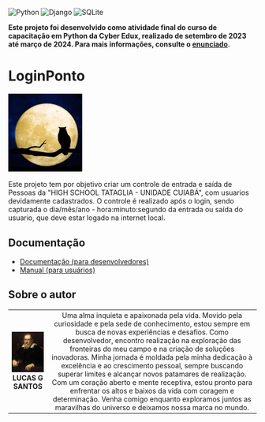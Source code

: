 <!-- Adicione Badges das tecnologias que você usou aqui -->
<!-- Você pode encontrar badges aqui: https://github.com/Ileriayo/markdown-badges?tab=readme-ov-file#markdown-badges -->
![Python](https://img.shields.io/badge/python-3670A0?style=for-the-badge&logo=python&logoColor=ffdd54)
![Django](https://img.shields.io/badge/django-%23092E20.svg?style=for-the-badge&logo=django&logoColor=white)
![SQLite](https://img.shields.io/badge/sqlite-%2307405e.svg?style=for-the-badge&logo=sqlite&logoColor=white)

**Este projeto foi desenvolvido como atividade final do curso de capacitação em Python da Cyber Edux, realizado de setembro de 2023 até março de 2024. Para mais informações, consulte o [enunciado](ENUNCIADO.md).**

# LoginPonto

<!-- Substitua a seguinte imagem por uma logo do seu projeto -->
<img src="img/logo1.png" width="150px">

<!-- Substitua o seguinte parágrafo por um resumo do seu projeto: -->
Este projeto tem por objetivo criar um controle de entrada e saída de Pessoas da "HIGH SCHOOL TATAGLIA - UNIDADE CUIABÁ", com usuarios devidamente cadastrados. O controle é realizado após o login, sendo capturada o dia/mês/ano - hora:minuto:segundo da entrada ou saída do usuario, que deve estar logado na internet local.

## Documentação

* [Documentação (para desenvolvedores)](DOCUMENTACAO.md)
* [Manual (para usuários)](MANUAL.md)

## Sobre o autor

<!-- Coloque seu nome, uma foto sua e uma pequena bio sobre você na seguinte tabela: -->
|  |  |
|:-------------:|:------------------------------------------------------------:|
|  <img src="img/profilepic1.PNG" width="150px"></br> **LUCAS G SANTOS** | Uma alma inquieta e apaixonada pela vida. Movido pela curiosidade e pela sede de conhecimento, estou sempre em busca de novas experiências e desafios. Como desenvolvedor, encontro realização na exploração das fronteiras do meu campo e na criação de soluções inovadoras. Minha jornada é moldada pela minha dedicação à excelência e ao crescimento pessoal, sempre buscando superar limites e alcançar novos patamares de realização. Com um coração aberto e mente receptiva, estou pronto para enfrentar os altos e baixos da vida com coragem e determinação. Venha comigo enquanto exploramos juntos as maravilhas do universo e deixamos nossa marca no mundo. |
